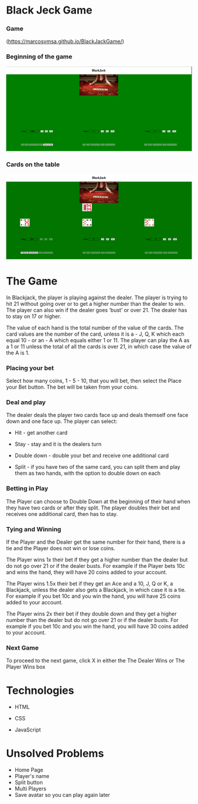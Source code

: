 # Black Jeck Game

### Game
(https://marcosvmsa.github.io/BlackJackGame/)

### Beginning of the game
![Final Image](./finalImage.png)

### Cards on the table
![Final Image whit the first round ](./firstRoundImage.png)


# The Game

  In Blackjack, the player is playing against the dealer. The player is trying to hit 21 without going over or to get a higher number than the dealer to win. The player can also win if the dealer goes ‘bust’ or over 21. The dealer has to stay on 17 or higher.
  
  The value of each hand is the total number of the value of the cards. The card values are the number of the card, unless it is a - J, Q, K which each equal 10 - or an - A which equals either 1 or 11. The player can play the A as a 1 or 11 unless the total of all the cards is over 21, in which case the value of the A is 1.

### Placing your bet
  Select how many coins, 1 - 5 - 10, that you will bet, then select the Place your Bet button. The bet will be taken from your coins.

### Deal and play
  The dealer deals the player two cards face up and deals themself one face down and one face up. The player can select:

- Hit - get another card

- Stay - stay and it is the dealers turn

- Double down - double your bet and receive one additional card

- Split - if you have two of the same card, you can split them and play them as two hands, with the option to double down on each

### Betting in Play
  The Player can choose to Double Down at the beginning of their hand when they have two cards or after they split. The player doubles their bet and receives one additional card, then has to stay.

### Tying and Winning
  If the Player and the Dealer get the same number for their hand, there is a tie and the Player does not win or lose coins.

  The Player wins 1x their bet if they get a higher number than the dealer but do not go over 21 or if the dealer busts. For example if the Player bets 10c and wins the hand, they will have 20 coins added to your account. 

  The Player wins 1.5x their bet if they get an Ace and a 10, J, Q or K, a Blackjack, unless the dealer also gets a Blackjack, in which case it is a tie. For example if you bet 10c and you win the hand, you will have 25 coins added to your account. 

  The Player wins 2x their bet if they double down and they get a higher number than the dealer but do not go over 21 or if the dealer busts. For example if you bet 10c and you win the hand, you will have 30 coins added to your account.

### Next Game
  To proceed to the next game, click X in either the The Dealer Wins or The Player Wins box


# Technologies
- HTML

- CSS

- JavaScript

# Unsolved Problems
- Home Page
- Player's name
- Split button
- Multi Players
- Save avatar so you can play again later
